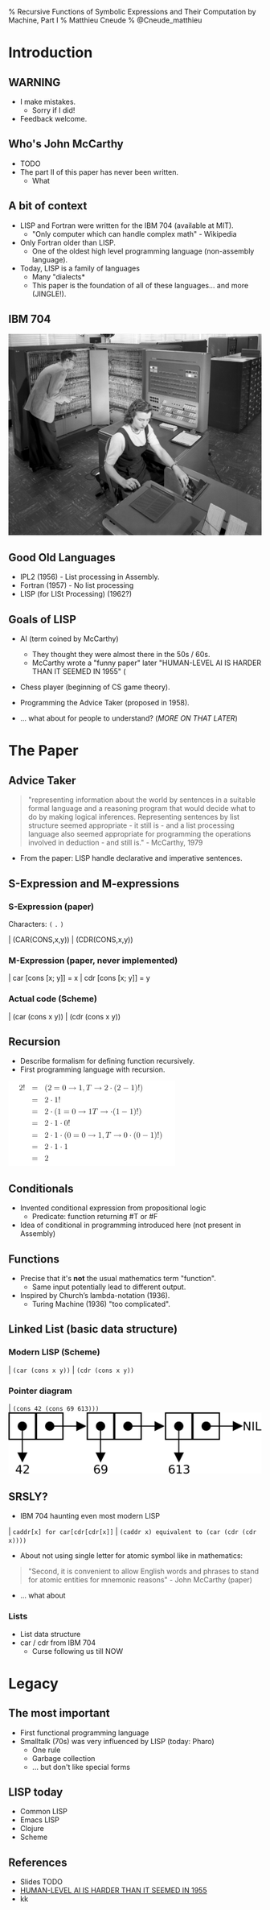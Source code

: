 % Recursive Functions of Symbolic Expressions and Their Computation by Machine, Part I
% Matthieu Cneude
% @Cneude_matthieu

# Introduction

## WARNING

* I make mistakes.
    * Sorry if I did!
* Feedback welcome.

## Who's John McCarthy

* TODO
* The part II of this paper has never been written.
     * What

## A bit of context

* LISP and Fortran were written for the IBM 704 (available at MIT).
    * "Only computer which can handle complex math" - Wikipedia
* Only Fortran older than LISP.
    * One of the oldest high level programming language (non-assembly language).
* Today, LISP is a family of languages
    * Many "dialects*
    * This paper is the foundation of all of these languages... and more (JINGLE!).

## IBM 704

![The IBM 704](images/IBM_704.jpg)

## Good Old Languages

* IPL2 (1956) - List processing in Assembly.
* Fortran (1957) - No list processing
* LISP (for LISt Processing) (1962?)

## Goals of LISP

* AI (term coined by McCarthy)
    * They thought they were almost there in the 50s / 60s.
    * McCarthy wrote a "funny paper" later "HUMAN-LEVEL AI IS HARDER THAN IT SEEMED IN 1955" (
* Chess player (beginning of CS game theory).
* Programming the Advice Taker (proposed in 1958).

* ... what about for people to understand? (*MORE ON THAT LATER*)

# The Paper

## Advice Taker

> "representing information about the world by sentences in a suitable formal language and a reasoning program that would decide what to do by making logical inferences. Representing sentences by list structure seemed appropriate - it still is - and a list processing language also seemed appropriate for programming the operations
involved in deduction - and still is." - McCarthy, 1979

* From the paper: LISP handle declarative and imperative sentences.

## S-Expression and M-expressions

### S-Expression (paper)

Characters: `(` `.` `)`

| (CAR(CONS,x,y))
| (CDR(CONS,x,y))

### M-Expression (paper, never implemented)

| car [cons [x; y]] = x
| cdr [cons [x; y]] = y

### Actual code (Scheme)

| (car (cons x y))
| (cdr (cons x y))

## Recursion

* Describe formalism for defining function recursively.
* First programming language with recursion.

![Recursion!](images/recursive_function.png)

## Conditionals

* Invented conditional expression from propositional logic
    * Predicate: function returning #T or #F
* Idea of conditional in programming introduced here (not present in Assembly)

## Functions

* Precise that it's **not** the usual mathematics term "function".
    * Same input potentially lead to different output.
* Inspired by Church’s lambda-notation (1936).
    * Turing Machine (1936) "too complicated".

## Linked List (basic data structure)

### Modern LISP (Scheme)
| `(car (cons x y))`
| `(cdr (cons x y))`

### Pointer diagram
| `(cons 42 (cons 69 613)))`
![Pointer diagram](images/cons-cell.png)

## SRSLY?

* IBM 704 haunting even most modern LISP

| `caddr[x] for car[cdr[cdr[x]]`
| `(caddr x) equivalent to (car (cdr (cdr x))))`

* About not using single letter for atomic symbol like in mathematics:

> "Second, it is convenient to allow English words and phrases to stand for atomic entities for mnemonic reasons" - John McCarthy (paper)

* ... what about 


### Lists

* List data structure
* car / cdr from IBM 704
    * Curse following us till NOW

# Legacy

## The most important

* First functional programming language
* Smalltalk (70s) was very influenced by LISP (today: Pharo)
    * One rule
    * Garbage collection
    * ... but don't like special forms

## LISP today

* Common LISP
* Emacs LISP
* Clojure
* Scheme

## References

* Slides TODO
* [HUMAN-LEVEL AI IS HARDER THAN IT SEEMED IN 1955](http://www-formal.stanford.edu/jmc/slides/wrong/wrong-sli/wrong-sli.html)
* kk
